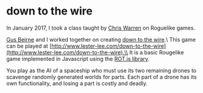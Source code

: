 # down to the wire
In January 2017, I took a class taught by [Chris Warren](https://github.com/cwarren) on Roguelike games.

[Gus Beirne](https://github.com/gusbeirne) and I worked together on creating [down to the wire](https://www.lester-lee.com/down-to-the-wire/).\\
This game can be played at [http://www.lester-lee.com/down-to-the-wire](http://www.lester-lee.com/down-to-the-wire).\\
It is a basic Rougelike game implemented in Javascript using the [ROT.js library](http://ondras.github.io/rot.js/hp/).

You play as the AI of a spaceship who must use its two remaining drones to scavenge randomly generated worlds for parts. Each part of a drone has its own functionality, and losing a part is costly and deadly.
